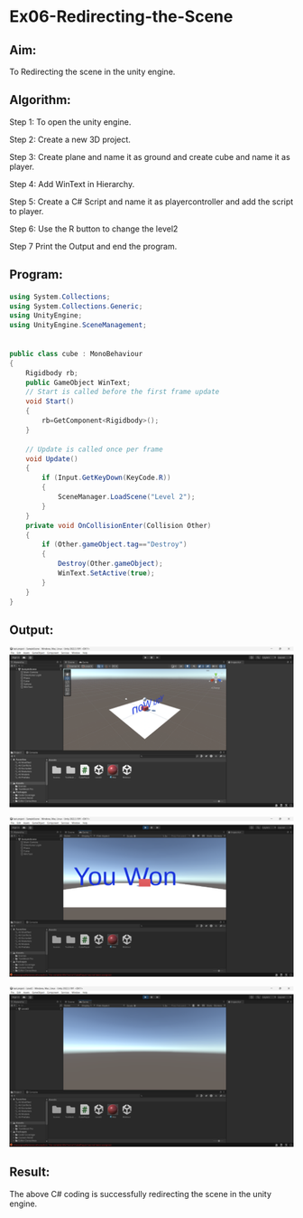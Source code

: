 # Ex06-Redirecting-the-Scene

## Aim:
To Redirecting the scene in the unity engine.

## Algorithm:
Step 1:
To open the unity engine.

Step 2:
Create a new 3D project.

Step 3:
Create plane and name it as ground and create cube and name it as player.

Step 4:
Add WinText in Hierarchy.

Step 5:
Create a C# Script and name it as playercontroller and add the script to player.

Step 6:
Use the R button to change the level2

Step 7
Print the Output and end the program.

## Program:

```c#
using System.Collections;
using System.Collections.Generic;
using UnityEngine;
using UnityEngine.SceneManagement;


public class cube : MonoBehaviour
{
    Rigidbody rb;
    public GameObject WinText;
    // Start is called before the first frame update
    void Start()
    {
        rb=GetComponent<Rigidbody>();
    }

    // Update is called once per frame
    void Update()
    {
        if (Input.GetKeyDown(KeyCode.R))
        {
            SceneManager.LoadScene("Level 2");
        }
    }
    private void OnCollisionEnter(Collision Other)
    {
        if (Other.gameObject.tag=="Destroy")
        {
            Destroy(Other.gameObject);
            WinText.SetActive(true);
        }
    }
}
```

## Output:
![alt text](<Screenshot (38).png>)

![alt text](<Screenshot (39).png>)

![alt text](<Screenshot (40).png>)

## Result:

The above C# coding is successfully redirecting the scene in the unity engine.